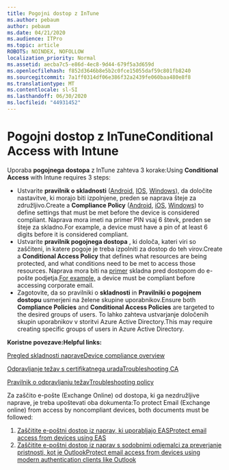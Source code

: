 ```yaml
---
title: Pogojni dostop z InTune
ms.author: pebaum
author: pebaum
ms.date: 04/21/2020
ms.audience: ITPro
ms.topic: article
ROBOTS: NOINDEX, NOFOLLOW
localization_priority: Normal
ms.assetid: aecba7c5-e86d-4ec8-9d44-679f5a3d659d
ms.openlocfilehash: f852d3646b8e5b2c0fce15055daf59c801fb8240
ms.sourcegitcommit: 7a1ff0314df06e386f32a2439fe060baa480e8f8
ms.translationtype: MT
ms.contentlocale: sl-SI
ms.lasthandoff: 06/30/2020
ms.locfileid: "44931452"
---
```

# <a name="conditional-access-with-intune"></a><span data-ttu-id="e697e-102">Pogojni dostop z InTune</span><span class="sxs-lookup"><span data-stu-id="e697e-102">Conditional Access with Intune</span></span>

<span data-ttu-id="e697e-103">Uporaba **pogojnega dostopa** z InTune zahteva 3 korake:</span><span class="sxs-lookup"><span data-stu-id="e697e-103">Using  **Conditional Access**  with Intune requires 3 steps:</span></span>

- <span data-ttu-id="e697e-104">Ustvarite **pravilnik o skladnosti** ([Android](https://docs.microsoft.com/intune/compliance-policy-create-android), [IOS](https://docs.microsoft.com/intune/compliance-policy-create-ios), [Windows](https://docs.microsoft.com//intune/compliance-policy-create-windows)), da določite nastavitve, ki morajo biti izpolnjene, preden se naprava šteje za združljivo.</span><span class="sxs-lookup"><span data-stu-id="e697e-104">Create a  **Compliance Policy**  ([Android](https://docs.microsoft.com/intune/compliance-policy-create-android),  [iOS](https://docs.microsoft.com/intune/compliance-policy-create-ios),  [Windows](https://docs.microsoft.com//intune/compliance-policy-create-windows)) to define settings that must be met before the device is considered compliant.</span></span> <span data-ttu-id="e697e-105">Naprava mora imeti na primer PIN vsaj 6 števk, preden se šteje za skladno.</span><span class="sxs-lookup"><span data-stu-id="e697e-105">For example, a device must have a pin of at least 6 digits before it is considered compliant.</span></span>
- <span data-ttu-id="e697e-106">Ustvarite **pravilnik pogojnega dostopa** , ki določa, kateri viri so zaščiteni, in katere pogoje je treba izpolniti za dostop do teh virov.</span><span class="sxs-lookup"><span data-stu-id="e697e-106">Create a **Conditional Access Policy**  that defines what resources are being protected, and what conditions need to be met to access those resources.</span></span>  <span data-ttu-id="e697e-107">Naprava mora biti na [primer](https://docs.microsoft.com/intune/tutorial-protect-email-on-unmanaged-devices#create-conditional-access-policies) skladna pred dostopom do e-pošte podjetja.</span><span class="sxs-lookup"><span data-stu-id="e697e-107">[For example,](https://docs.microsoft.com/intune/tutorial-protect-email-on-unmanaged-devices#create-conditional-access-policies)  a device must be compliant before accessing corporate email.</span></span>
- <span data-ttu-id="e697e-108">Zagotovite, da so pravilniki o **skladnosti** in **Pravilniki o pogojnem dostopu** usmerjeni na želene skupine uporabnikov.</span><span class="sxs-lookup"><span data-stu-id="e697e-108">Ensure both **Compliance Policies**  and  **Conditional Access Policies**  are targeted to the desired groups of users.</span></span> <span data-ttu-id="e697e-109">To lahko zahteva ustvarjanje določenih skupin uporabnikov v storitvi Azure Active Directory.</span><span class="sxs-lookup"><span data-stu-id="e697e-109">This may require creating specific groups of users in Azure Active Directory.</span></span>

<span data-ttu-id="e697e-110">**Koristne povezave:**</span><span class="sxs-lookup"><span data-stu-id="e697e-110">**Helpful links:**</span></span>

[<span data-ttu-id="e697e-111">Pregled skladnosti naprave</span><span class="sxs-lookup"><span data-stu-id="e697e-111">Device compliance overview</span></span>](https://docs.microsoft.com/intune/device-compliance-get-started)

[<span data-ttu-id="e697e-112">Odpravljanje težav s certifikatnega urada</span><span class="sxs-lookup"><span data-stu-id="e697e-112">Troubleshooting CA</span></span>](https://docs.microsoft.com/intune/troubleshoot-conditional-access)

[<span data-ttu-id="e697e-113">Pravilnik o odpravljanju težav</span><span class="sxs-lookup"><span data-stu-id="e697e-113">Troubleshooting policy</span></span>](https://docs.microsoft.com/intune/troubleshoot-policies-in-microsoft-intune)

<span data-ttu-id="e697e-114">Za zaščito e-pošte (Exchange Online) od dostopa, ki ga nezdružljive naprave, je treba upoštevati oba dokumenta:</span><span class="sxs-lookup"><span data-stu-id="e697e-114">To protect Email (Exchange online) from access by noncompliant devices, both documents must be followed:</span></span>

1. [<span data-ttu-id="e697e-115">Zaščitite e-poštni dostop iz naprav, ki uporabljajo EAS</span><span class="sxs-lookup"><span data-stu-id="e697e-115">Protect email access from devices using EAS</span></span>](https://docs.microsoft.com/intune/tutorial-protect-email-on-unmanaged-devices)
2. [<span data-ttu-id="e697e-116">Zaščitite e-poštni dostop iz naprav s sodobnimi odjemalci za preverjanje pristnosti, kot je Outlook</span><span class="sxs-lookup"><span data-stu-id="e697e-116">Protect email access from devices using modern authentication clients like Outlook</span></span>](https://docs.microsoft.com/intune/tutorial-protect-email-on-enrolled-devices)